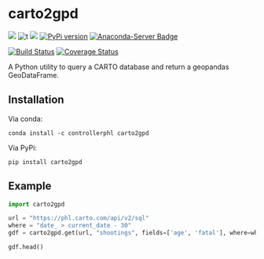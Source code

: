 # carto2gpd

[![](https://img.shields.io/badge/python-3.6+-blue.svg)](https://www.python.org/download/releases/3.6.0/) 
![t](https://img.shields.io/badge/status-stable-green.svg) 
[![](https://img.shields.io/github/license/PhiladelphiaController/carto2gpd.svg)](https://github.com/PhiladelphiaController/carto2gpd/blob/master/LICENSE)
[![PyPi version](https://img.shields.io/pypi/v/carto2gpd.svg)](https://pypi.python.org/pypi/carto2gpd/) 
[![Anaconda-Server Badge](https://anaconda.org/controllerphl/carto2gpd/badges/version.svg)](https://anaconda.org/controllerphl/carto2gpd)

[![Build Status](https://travis-ci.org/PhiladelphiaController/carto2gpd.svg?branch=master)](https://travis-ci.org/PhiladelphiaController/carto2gpd)
[![Coverage Status](https://coveralls.io/repos/github/PhiladelphiaController/carto2gpd/badge.svg?branch=master)](https://coveralls.io/github/PhiladelphiaController/carto2gpd?branch=master)

A Python utility to query a CARTO database and return a geopandas GeoDataFrame.

## Installation

Via conda: 

```
conda install -c controllerphl carto2gpd
```

Via PyPi:

```
pip install carto2gpd
```

## Example

```python
import carto2gpd

url = "https://phl.carto.com/api/v2/sql"
where = "date_ > current_date - 30"
gdf = carto2gpd.get(url, "shootings", fields=['age', 'fatal'], where=where, limit=5)

gdf.head()
```
